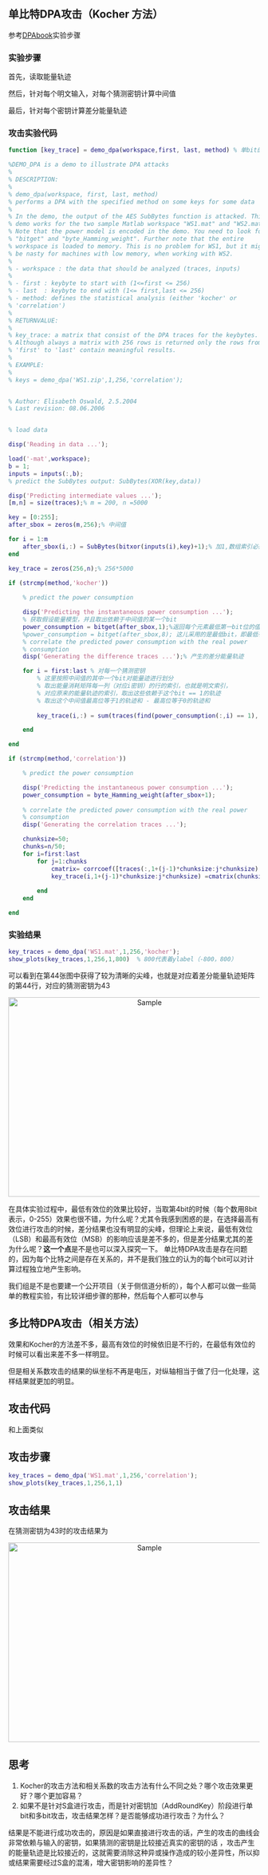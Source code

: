 ## 单比特DPA攻击（Kocher 方法）
参考[DPAbook](http://dpabook.iaik.tugraz.at/onlinematerial/matlabscripts/index.htm)实验步骤

### 实验步骤
首先，读取能量轨迹

然后，针对每个明文输入，对每个猜测密钥计算中间值

最后，针对每个密钥计算差分能量轨迹

### 攻击实验代码
```Matlab
function [key_trace] = demo_dpa(workspace,first, last, method) % 单bit的DPA攻击

%DEMO_DPA is a demo to illustrate DPA attacks
%
% DESCRIPTION:
%
% demo_dpa(workspace, first, last, method) 
% performs a DPA with the specified method on some keys for some data
%    
% In the demo, the output of the AES SubBytes function is attacked. This
% demo works for the two sample Matlab workspace "WS1.mat" and "WS2.mat".
% Note that the power model is encoded in the demo. You need to look for
% "bitget" and "byte_Hamming_weight". Further note that the entire
% workspace is loaded to memory. This is no problem for WS1, but it might
% be nasty for machines with low memory, when working with WS2.
% 
% - workspace : the data that should be analyzed (traces, inputs)
%		       
% - first : keybyte to start with (1<=first <= 256)
% - last  : keybyte to end with (1<= first,last <= 256)
% - method: defines the statistical analysis (either 'kocher' or
% 'correlation')
%		
% RETURNVALUE:
%
% key_trace: a matrix that consist of the DPA traces for the keybytes.
% Although always a matrix with 256 rows is returned only the rows from
% 'first' to 'last' contain meaningful results.
%
% EXAMPLE:
%                                            
% keys = demo_dpa('WS1.zip',1,256,'correlation');


% Author: Elisabeth Oswald, 2.5.2004
% Last revision: 08.06.2006


% load data

disp('Reading in data ...');

load('-mat',workspace);
b = 1;
inputs = inputs(:,b);
% predict the SubBytes output: SubBytes(XOR(key,data))

disp('Predicting intermediate values ...');
[m,n] = size(traces);% m = 200, n =5000

key = [0:255];
after_sbox = zeros(m,256);% 中间值

for i = 1:m
    after_sbox(i,:) = SubBytes(bitxor(inputs(i),key)+1);% 加1,数组索引必须为正整数或逻辑值
end

key_trace = zeros(256,n);% 256*5000

if (strcmp(method,'kocher'))
    
    % predict the power consumption

    disp('Predicting the instantaneous power consumption ...');
    % 获取假设能量模型，并且取出依赖于中间值的某一个bit
    power_consumption = bitget(after_sbox,1);%返回每个元素最低第一bit位的值（1 or 0），和原来的矩阵维度相同
    %power_consumption = bitget(after_sbox,8); 这儿采用的是最低bit，即最低有效位，其他bit可不可以呢，经过实验
    % correlate the predicted power consumption with the real power 
    % consumption
    disp('Generating the difference traces ...');% 产生的差分能量轨迹

    for i = first:last % 对每一个猜测密钥
        % 这里按照中间值的其中一个bit对能量迹进行划分
        % 取出能量消耗矩阵每一列（对应i密钥）的行的索引，也就是明文索引，
        % 对应原来的能量轨迹的索引，取出这些依赖于这个bit == 1的轨迹
        % 取出这个中间值最高位等于1的轨迹和 - 最高位等于0的轨迹和
        
        key_trace(i,:) = sum(traces(find(power_consumption(:,i) == 1),:)) - sum(traces(find(power_consumption(:,i)==0),:));

    end

end

if (strcmp(method,'correlation'))

    % predict the power consumption

    disp('Predicting the instantaneous power consumption ...');
    power_consumption = byte_Hamming_weight(after_sbox+1);
    
    % correlate the predicted power consumption with the real power
    % consumption
    disp('Generating the correlation traces ...');

    chunksize=50;
    chunks=n/50;
    for i=first:last
        for j=1:chunks
            cmatrix= corrcoef([traces(:,1+(j-1)*chunksize:j*chunksize)  power_consumption(:,i)]);
            key_trace(i,1+(j-1)*chunksize:j*chunksize) =cmatrix(chunksize+1,1:chunksize);
            
        end
    end

end
```
### 实验结果
```Matlab
key_traces = demo_dpa('WS1.mat',1,256,'kocher');
show_plots(key_traces,1,256,1,800)  % 800代表着ylabel（-800，800）
```
可以看到在第44张图中获得了较为清晰的尖峰，也就是对应着差分能量轨迹矩阵的第44行，对应的猜测密钥为43

<p align="center">
    <img src="https://github.com/github16cp/CS_Notes/blob/master/SCA/one_bit_DPA.jpg" alt="Sample"  width="550" height="400">
</p>

在具体实验过程中，最低有效位的效果比较好，当取第4bit的时候（每个数用8bit表示，0-255）效果也很不错，为什么呢？尤其令我感到困惑的是，在选择最高有效位进行攻击的时候，差分结果也没有明显的尖峰，但理论上来说，最低有效位（LSB）和最高有效位（MSB）的影响应该是差不多的，但是差分结果尤其的差为什么呢？**这一个点**是不是也可以深入探究一下。
单比特DPA攻击是存在问题的，因为每个比特之间是存在关系的，并不是我们独立的认为的每个bit可以对计算过程独立地产生影响。

我们组是不是也要建一个公开项目（关于侧信道分析的），每个人都可以做一些简单的教程实验，有比较详细步骤的那种，然后每个人都可以参与

## 多比特DPA攻击（相关方法）
效果和Kocher的方法差不多，最高有效位的时候依旧是不行的，在最低有效位的时候可以看出来差不多一样明显。

但是相关系数攻击的结果的纵坐标不再是电压，对纵轴相当于做了归一化处理，这样结果就更加的明显。

## 攻击代码
和上面类似

## 攻击步骤
```Matlab
key_traces = demo_dpa('WS1.mat',1,256,'correlation');
show_plots(key_traces,1,256,1,1)
```
## 攻击结果
在猜测密钥为43时的攻击结果为
<p align="center">
    <img src="https://github.com/github16cp/CS_Notes/blob/master/SCA/correlation.jpg" alt="Sample"  width="550" height="400">
</p>

## 思考
1. Kocher的攻击方法和相关系数的攻击方法有什么不同之处？哪个攻击效果更好？哪个更加容易？
2. 如果不是针对S盒进行攻击，而是针对密钥加（AddRoundKey）阶段进行单bit和多bit攻击，攻击结果怎样？是否能够成功进行攻击？为什么？

结果是不能进行成功攻击的，原因是如果直接进行攻击的话，产生的攻击的曲线会非常依赖与输入的密钥，如果猜测的密钥是比较接近真实的密钥的话 ，攻击产生的能量轨迹是比较接近的，这就需要消除这种异或操作造成的较小差异性，所以抑或结果需要经过S盒的混淆，增大密钥影响的差异性？

